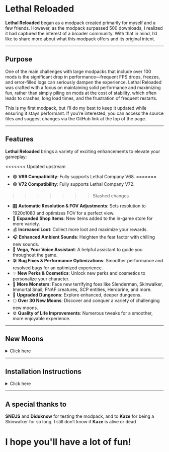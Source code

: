 # Lethal Reloaded

**Lethal Reloaded** began as a modpack created primarily for myself and a few friends. However, as the modpack surpassed
500
downloads, I realized it had captured the interest of a broader community. With that in mind, I’d like to share more
about what this modpack offers and its original intent.

___

## Purpose

One of the main challenges with large modpacks that include over 100 mods is the significant drop in
performance—frequent FPS drops, freezes, and error-filled logs can seriously dampen the experience. Lethal Reloaded was
crafted with a focus on maintaining solid performance and maximizing fun, rather than simply piling on mods at the cost
of stability, which often leads to crashes, long load times, and the frustration of frequent restarts.

This is my first modpack, but I'll do my best to keep it updated while ensuring it stays
performant. If you’re interested, you can access the source files and suggest changes via the GitHub link at the top of
the page.

___

## Features

**Lethal Reloaded** brings a variety of exciting enhancements to elevate your gameplay:

<<<<<<< Updated upstream
- 🟢 **V69 Compatibility**: Fully supports Lethal Company V68.
=======
- 🟢 **V72 Compatibility**: Fully supports Lethal Company V72.
>>>>>>> Stashed changes
- 🎛️ **Automatic Resolution & FOV Adjustments**: Sets resolution to 1920x1080 and optimizes FOV for a perfect view.
- 🛒 **Expanded Shop Items**: New items added to the in-game store for more variety.
- 💰 **Increased Loot**: Collect more loot and maximize your rewards.
- 🎧 **Enhanced Ambient Sounds**: Heighten the fear factor with chilling new sounds.
- 🤖 **Vega, Your Voice Assistant**: A helpful assistant to guide you throughout the game.
- 🛠️ **Bug Fixes & Performance Optimizations**: Smoother performance and resolved bugs for an optimized experience.
- ✨ **New Perks & Cosmetics**: Unlock new perks and cosmetics to personalize your character.
- 👹 **More Monsters**: Face new terrifying foes like Slenderman, Skinwalker, Immortal Snail, FNAF creatures, SCP
  entities, Herobrine, and more.
- 🏰 **Upgraded Dungeons**: Explore enhanced, deeper dungeons.
- 🌕 **Over 30 New Moons**: Discover and conquer a variety of challenging new moons.
- ⚙️ **Quality of Life Improvements**: Numerous tweaks for a smoother, more enjoyable experience.

___

## New Moons

<details>
<summary>Click here</summary>

### Oldred:

This moon is one of the most valuable moons in the system.
Not for its many riches but for its remarkable amount of oil.
For this reason, during hard times of death and destruction, oil extraction sites were made.
But nobody knew how big of a mistake this was until it was too late.
High value oil remains inside

There are 9 new themed scrap items to find on this moon.
Difficulty: S+

Will you overcome the horrors of Oldred?
<details>
<summary>Show pictures</summary>

![Image 1](https://i.ibb.co/VDbyxsm/oldredfactory.png)
![Image 2](https://i.ibb.co/4NtBhHs/oldredfireexit.png)
![Image 3](https://i.ibb.co/nMwhxYZ/oldredinside.png)
</details>

### Infernis:

This moon was previously used for the mining of crystals and other various materials.
But due to the increase of volcanic activity all sorts of insects infiltrated the facilities to seek refuge.
Every employee within the building at this time was either devoured or cooked by the extreme heat.
High value materials remain inside.

There are 11 new themed scrap items to find on this moon.
DIfficulty: B+

Can you survive the heat?
<details>
<summary>Show pictures</summary>

![Image 1](https://i.ibb.co/QNcYBbF/Infernis-outside.png)
![Image 2](https://i.ibb.co/D9d0gpd/Infernis-outside2.png)
![Image 3](https://i.ibb.co/zn29fnh/20240118164439-1.jpg)
</details>

### Acidir:

This moon used to be home to the rich collectors of mysterious artefacts.
Though it is reported that these collectors have recently stumbled upon something truly mysterious.
We don't know exactly what it is, all we know is that no sane voice was heard after its arrival.
High value artefacts remain inside.

There are 12 new themed scrap items to find on this moon.
DIfficulty: S

Will you lose your mind?
<details>
<summary>Show pictures</summary>

![Image 1](https://i.ibb.co/6XmBBTQ/Acidir-outside.png)
![Image 2](https://i.ibb.co/Sv90DBV/Acidir-outside2.png)
![Image 3](https://i.ibb.co/30Nqd0M/20240118170738-1.jpg)
</details>

### Etern:

This moon was home to a scientific lab where biological experiments took place.
Many new lifeforms were created here among which are the famous Baboon Hawks.
In more recent times they have been working on "Project Nutcracker" as instructed.
Rumors are that they used human subjects for emotional manipulation using certain toy masks.
High value experiments remain inside.

There are 14 new themed scrap items to find on this moon.
DIfficulty: S+

Will madness devour you?
<details>
<summary>Show pictures</summary>

![Image 1](https://i.ibb.co/Y0sNvr7/20240118171010-1.jpg)
![Image 2](https://i.ibb.co/JcBwfRN/20240118171825-1.jpg)
![Image 3](https://i.ibb.co/HHzXXTf/20240118172429-1.jpg)
</details>

### Asteroid-13:

This asteroid was previously used for the testing of biological weapons.
Not much is known about the current state of the facility but a decontamination level 5: Incineration has been reported.
All we know is that none returned from Asteroid-13
High value objects remain inside.

There are 13 new themed scrap items to find on this moon.
DIfficulty: B

Can you survive the dark?
<details>
<summary>Show pictures</summary>

![Image 1](https://i.ibb.co/Ws1V9zS/Surface-of-asteroid13.png)
![Image 2](https://i.ibb.co/DV9Szb6/Lab-of-asteroid13.png)
![Image 3](https://i.ibb.co/kQJNG7Y/Fires-of-asteroid-13.png)
</details>

### Gratar:

Gratar was known for housing the biggest factory in the solar system.
The whole facility was controlled by an AI made by a fantastic inventor last seen on Etern.
As of recent, legend has it that the AI on Gratar has gone rogue.
High value scrap remain inside.

There are 14 new themed scrap items to find on this moon.
DIfficulty: A

Will you overcome the factory?
<details>
<summary>Show pictures</summary>

![Image 1](https://i.ibb.co/ZG21XGQ/surface-of-gratar.png)
![Image 2](https://i.ibb.co/y4z5NKx/facility-of-gratar.png)
![Image 3](https://i.ibb.co/mHXSvsJ/Factory-of-gratar.png)
</details>

### Polarus:

This moon houses the legendary Polar Vaults.
These vaults contained very valuable riches before the corporation went bankrupt.
The corporation was known for their extremely high hiring rates.
It also appears that many of these employees magically dissapeared after being fired.
High value valuables remain inside.

There are 14 new themed scrap items to find on this moon.
DIfficulty: A

Can you survive the cold?
<details>
<summary>Show pictures</summary>

![Image 1](https://i.ibb.co/ZBQx53T/Polarus-outside1.png)
![Image 2](https://i.ibb.co/bB0DKgF/Polarus-outside2.png)
![Image 3](https://i.ibb.co/5FQjsm9/loot-of-polarus.png)
</details>

### Atlantica:

The moon named Atlantica was hit by rogue rays from a supernova.
This caused a disturbance in the local flow of time.
Because of this, The city of Atlantica is forever doomed to sink over and over.
Every inhabitant has drowned.
High value ancient artefacts remain inside.

There are 12 new themed scrap items to find on this moon.
DIfficulty: B

Can you survive the floods?
<details>
<summary>Show pictures</summary>

![Image 1](https://i.ibb.co/hKrKrR4/Surface-of-atlantica.png)
![Image 2](https://i.ibb.co/xzMsqXP/City-of-atlantica.png)
![Image 3](https://i.ibb.co/GdsMrx1/halls-of-atlantica.png)
</details>

### Cosmocos:

Cosmocos is the long lost moon.

There are 10 new themed scrap items to find on this moon.
DIfficulty: Unknown (quite hard)

Can you survive Cosmocos?

### JUNIC:

Deep in the deadly jungles of Junic there where ancient temples where ancient rituals were performed.
This place is very attractive to archeologists due to the many artifacts that remain here.
However they might not have fully understood what they were dealing with.
High value artefacts remain inside.

There are 11 new themed scrap items to find on this moon.
DIfficulty: C

Can you survive the jungle?
<details>
<summary>Show pictures</summary>

![Image 1](https://i.ibb.co/qJZFzKB/junicsurface.png)
![Image 2](https://i.ibb.co/bWqTrVS/junicentrance.png)
![Image 3](https://i.ibb.co/LnnWvsM/junicloot.png)
</details>

### GLOOM:

The giant forests of Gloom remained untouched for many years.
That was until a logging company decided it to be the perfect place to exploit.
But little did they know that these forests were.. Protected.
High value equipment remains inside.

There are 11 new themed scrap items to find on this moon.
DIfficulty: B

Concept by MrCompost

Can you survive the fog?
<details>
<summary>Show pictures</summary>

![Image 1](https://i.ibb.co/59zsXQk/Gloom-Outside.png)
![Image 2](https://i.ibb.co/hdktjdv/Gloom-Cave.png)
![Image 3](https://i.ibb.co/Pzwn4ZP/Gloom-Inside.png)
</details>

### Desolation:

Not much is known about this asteroid, nobody has dared to visit it since its sudden appearance.
Hence it has not been properly named, all we know is that it's a very dangerous place.
A place completely desolate of life. For its name is: Desolation.
High value items might remain inside.

There are 12 new themed scrap items to find on this moon.
DIfficulty: A+

Do you dare visit?
<details>
<summary>Show pictures</summary>

![Image 1](https://i.ibb.co/236YRFZ/Desolation-Outside.png)
![Image 2](https://i.ibb.co/mCXVw5b/Desolation-Entrance.png)
![Image 3](https://i.ibb.co/j3n5tQv/Desolation-Inside.png)
</details>

### FISSION-C:

Sector C of Fission houses an old toy factory later repurposed as nuclear power plant.
However this power plant was abandoned many rotations ago due to health inspection failure.
Now this structure is crumbling and all those who visit will leave changed.
High value radioactive materials remain inside.

There are 10 new themed scrap items to find on this moon.
DIfficulty: A

Concept by MrCompost

Will you survive Aaron?
<details>
<summary>Show pictures</summary>

![Image 1](https://i.ibb.co/54xNSJN/fissionoutside.png)
![Image 2](https://i.ibb.co/jv3gHXK/fissiontoxic.png)
![Image 3](https://i.ibb.co/Km4KQL8/fissioninside.png)
</details>

### 59 Affliction:

POPULATION: Abandoned, Deceased
CONDITIONS: Arid, very thick haze, extremely low habitability and longer days due to its close orbit to [REDACTED].
59-Affliction has been deemed to be in a freefall towards this larger moon.
FAUNA: Dominated by desperate but weak species of insects, as well as other various creatures.
HISTORY: Formerly a popular storage facility and shipment port, 59-Affliction was subjected to an infestation of an
insect deemed the "hoarding bug", moving many people away. As a last ditch effort to eradicate the infestation, The
Company armed a powerful type of explosive and lit the fuse. In the end, this explosive was too powerful and knocked
59-Affliction into a freefall into a larger moon.
<details>
<summary>Show pictures</summary>

![Image 1](https://i.ibb.co/P6mBzCX/aff1.png)
![Image 2](https://i.ibb.co/TBkH0P3/aff3.png)
![Image 3](https://i.ibb.co/Wf3fdy7/aff5.png)
</details>

### 127 Eve-M:

POPULATION: Missing, abandoned.
CONDITIONS: Environment is extremely comfortable, said to be very similar to the long lost planet, Earth.
FAUNA: Abundant plant-life, small insects and flying creatures live here happily.
HISTORY: 127 Eve-M, a small subsection of the whole of 127 Eve consist of two mining outposts deemed Eve-M1 and Eve-M2
respectively. Long ago, around the year 1950, the colonizers of 127 Eve arrived in these areas, eventually going missing
only a couple years later. The outposts which housed mining operations and facilities pose as the basis of the Company’s
business here. Collect the scrap from these abandoned outposts and report back to the Company building.
<details>
<summary>Show pictures</summary>

![Image 1](https://i.ibb.co/BjB2NSX/ev1.png)
![Image 2](https://i.ibb.co/grm8kxX/ev3.png)
![Image 3](https://i.ibb.co/g75STwD/ev5.png)
</details>

### 290 Summit:

POPULATION: Abandoned
CONDITIONS: High winds, constantly snowing due to high altitudes.
FAUNA: Few organic lifeforms, hostile artificial creatures roam the surface.
HISTORY: After a solar flare activated a mysterious robotic creature deemed the A16-L3, otherwise known as the Old
Birds, the English Military wanted to redevelop them for their own goals. 290 Summit, only known as a desolate mountain
was a perfect place to put a research post in the English Military's eyes. Today, the mountainous moon is known for its
incredible cold weather and its large amounts of A16-L3. Grab old parts swiftly and make your way back to the Company
Building.
<details>
<summary>Show pictures</summary>

![Image 1](https://i.ibb.co/HnjDyS8/sum1.png)
![Image 2](https://i.ibb.co/JBygSYT/sum3.png)
![Image 3](https://i.ibb.co/xLBxdR1/sum5.png)
</details>

### 71 Sector-0:

MOON NAME: 71-Gordion
POPULATION: Abandoned?
CONDITIONS: No land masses. Continual storms.
FAUNA: Unknown, likely extremely dangerous...
HISTORY: The Derelict Zone, otherwise known as Sector-0 originates on the exomoon of 71-Gordion. Long ago, before
becoming a selling point for employees, 71-Gordion held a facility which contained a sect of testing chambers home to
making new innovational creatures and tools. This facility has been abandoned due to UNKNOWN reasons. Do not go looking
for answers...
<details>
<summary>Show pictures</summary>

![Image 1](https://i.ibb.co/ry08X8T/sec2.png)
![Image 2](https://i.ibb.co/ZdQ2ngJ/sec3.png)
![Image 3](https://i.ibb.co/2780HfF/sec4.png)
</details>

### ~~iYbxXByI:~~

~~iYbxXByI??? iYbxXByI??? iYbxXByI??? iYbxXByI??? iYbxXByI???~~
<details>
<summary>Show pictures</summary>

![Image 1](https://i.ibb.co/1q391Q5/Penumbra-Teaser-280.jpg)
![Image 2](https://i.ibb.co/2Y2fJZQ/Penumbra-Teaser-284.jpg)
![Image 3](https://i.ibb.co/3mrbJ6X/Penumbra-Teaser-299.jpg)
</details>

### Xen Moon:

Take a trip to the Xen dimension from Half Life
<details>
<summary>Show pictures</summary>

![Image 1](https://i.ibb.co.com/L1S1r27/20240514172200-1.jpg)
![Image 2](https://i.ibb.co.com/R3Xb0nC/20240514173128-1.jpg)
![Image 3](https://i.ibb.co.com/JH5D7fF/20240514172327-1.jpg)
</details>

### Ganimedes :

POPULATION: Abandoned.

CONDITIONS: Jagged and dry, it is a old mine.

HISTORY: Ganimedes is known for having been the largest mine moon, however now it is abandoned. There are rumors that
say that given its dangerous conditions, it was eventually banned and companies moved to Titan. It still has riches
inside but the risk is too high.

FAUNA: A great variety of aggressive and dangerous lifeforms inhabits this moon.
<details>
<summary>Show pictures</summary>

![Image 1](https://i.imgur.com/y0zgjQD.png)
![Image 2](https://i.imgur.com/yjpZTfQ.png)
![Image 3](https://i.imgur.com/7ehb58w.png)
</details>

### Maritopia:

-DESIGNATION: 153-Maritopia

-RISK LEVEL: C

-POPULATION: A submerged city once vibrant with life, now silent beneath the waves.

-CONDITIONS: Sunken beneath the sea, Maritopia is a haunting underwater landscape, its structures half-hidden by seaweed
and coral.

-FAUNA: Marine life thrives among the remnants of the city, creating an otherworldly ecosystem within its streets.

-HISTORY: Maritopia was once a bustling hub of civilization until rising sea levels claimed it, leaving only echoes of
its former glory.

-POSSIBLE WEATHER: Rainy, Foggy, Stormy, Flooded
<details>
<summary>Show pictures</summary>

![Image 1](https://raw.githubusercontent.com/Toliann/Maritopia/main/screenshot/3.png)
</details>

### Zenit:

DESIGNATION: 37-Zenit

RISK LEVEL: A

POPULATION: None, save for the shadows that haunt its depths.

Conditions: Zenit lies hidden beneath the icy surface, its underground passages carved into the frozen bedrock. The air
is heavy with the chill of the depths, and the silence is punctuated only by the distant echoes of the frozen world
above.

Fauna: Within the labyrinthine tunnels, whispers of dangerous entities echo, their presence suggested by eerie
disturbances and unsettling encounters reported by past explorers.

HISTORY: Zenit Subterrane was constructed as a refuge from the inhospitable conditions of the moon's surface, a
sanctuary for those seeking shelter from the icy wilderness above. Yet, as communication with the surface was lost, the
bunker became a tomb, its halls haunted by the ghosts of those who once sought solace within its walls.
<details>
<summary>Show pictures</summary>

![Image 1](https://raw.githubusercontent.com/Toliann/Zenit/main/screenshot/1.png)
</details>

### Aquatis:

Objective: Secure valuable scraps from the bunker complex on Aquatis.

Status: Reports indicate scattered scraps within the bunker complex on Aquatis, located on a small island.

Terrain Analysis: Aquatis, primarily a water planet with scattered islands, offers a relatively safe environment
compared to other company issued landing locations. The island features greenery in the form of bushes and palm trees. A
beached ship and hatches around the island mark points of interest for exploration.
<details>
<summary>Show pictures</summary>

![Image 1](https://raw.githubusercontent.com/sfDesat/Aquatis/main/Screenshots/4.jpg)
</details>

### 31Arcadia:

POPULATION: Abandoned, security systems remain active!

FAUNA: Varied introduced species, some showing signs of rapid evolution.

CONDITIONS: Local sun is becoming a red giant. Constant scorching heatwaves! Extreme UV radiation!

HISTORY: The facility is located in a meteorite crater and surrounded by a vast desert. Originally constructed to
experiment with artificial ecosystems and genetic diversity in extreme environments. It was left to crumble after a
solar flare breached one of the domes, causing catastrophic failures. Pockets of life continue to flourish.
<details>
<summary>Show pictures</summary>

![Image 1](https://i.imgur.com/LdddZRi.jpeg)
![Image 2](https://i.imgur.com/SUzSAuV.jpeg)
![Image 3](https://i.imgur.com/eWYeBO9.jpeg)
</details>

### Bozoros:

POPULATION: Sparse.

CONDITIONS: Colorful and bright. It smells like cotton candy here?

FAUNA: Ecosystem likely to induce hysterical laughter.
<details>
<summary>Show pictures</summary>

![Image 1](https://i.imgur.com/rGmnFHC.jpeg)
![Image 2](https://i.imgur.com/BFT7HQR.jpeg)
![Image 3](https://i.imgur.com/Xl628qJ.jpeg)
</details>

### 10 EGypt:

The Desert Moon
<details>
<summary>Show pictures</summary>

![Image 1](https://imgur.com/M0fJ8DB.gif)
![Image 2](https://raw.githubusercontent.com/Toliann/EGypt/main/Screenshot/5.png)
![Image 3](https://i.imgur.com/Hzk4Pkf.png)
</details>

### Hawalia:

Description: Hawalia is a small archipelago in an expansive planet mostly made up of water. The archipelago has a total
of 6 walkable islands. On one of the islands, there is a abandoned bunker that seems to once have been home to living
people. There is no people left on this planet, however the fauna and wildlife is very diverse. Lots of different kinds
of plants and animals call this archipelago home.

HAZARD LEVEL: B+

Environment: Small archipelago in an expansive ocean planet, Fauna and wildlife here is very diverse.

Objective: Walk across the bridges into the bunker and enter the main doors to collect scrap for the company.
<details>
<summary>Show pictures</summary>

![Image 1](https://github.com/Spooki1y/Hawalia-images/blob/main/hawalia-updated5.png?raw=true)
![Image 2](https://github.com/Spooki1y/Hawalia-images/blob/main/hawalia-updated4.png?raw=true)
![Image 3](https://raw.githubusercontent.com/Spooki1y/Hawalia-images/main/Hawalia-overhead-mapped.png)
</details>

### Atlas Abyss:

A moon of dark secrets, jagged terrain and carved stone. Below the surface, the Masked Men have broken free. The abyss
below extends redacted metres and none have survived the fall.
<details>
<summary>Show pictures</summary>

![Image 1](https://i.imgur.com/CKuPAi9.png)
</details>

### Crest:

RISK LEVEL: A

POPULATION: Abandoned.

CONDITIONS: High altitude. Snowy. Mountain plateaus in dense cloud layer.

FAUNA: Inhabiting creatures display abnormal behaviour, likely attributed to their adaptation to the harsh environment.

HISTORY: Recent observations indicate, that the cycle-spanning blizzards, which once enshrouded the surface of 38 Crest,
have ceased. Only few remnants of civilization seem to have survived. Cleared for salvage operations. Proceed with
caution.
<details>
<summary>Show pictures</summary>

![Image 1](https://i.imgur.com/CcbDG22.png)
![Image 2](https://i.imgur.com/Vf9r5bm.png)
![Image 3](https://i.imgur.com/6n9dNmr.png)
</details>

</details>

___

## Installation Instructions

<details>
<summary>Click here</summary>
<br>

Installing Lethal Reloaded is straightforward:

1. Download and install the GaleModManager (or r2modman) software.
2. Search for LethalReloaded within the application.
3. Download the modpack and you're ready to play!

##### Note:

**Sometimes the download might appear to get stuck at 100%. Don’t worry—this is normal. The modpack is still
downloading, and after a brief wait (depending on your download speed), the screen will disappear, and the installation
will be complete.**

</details>

___

## A special thanks to

**SNEUS** and **Diduknow** for testing the modpack, and to **Kaze** for being a Skinwalker for so long. I still don’t
know if **Kaze** is alive or dead

# I hope you'll have a lot of fun!
